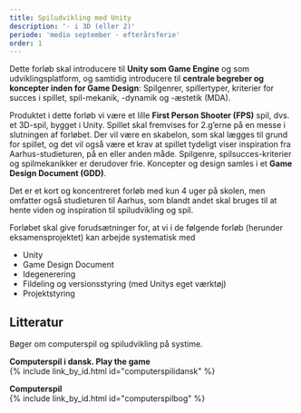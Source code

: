 ```yaml
---
title: Spiludvikling med Unity
description: '- i 3D (eller 2)'
periode: 'medio september - efterårsferie'
order: 1
---
```

Dette forløb skal introducere til **Unity som Game Engine** og som udviklingsplatform, og samtidig introducere til **centrale begreber og koncepter inden for Game Design**: Spilgenrer, spillertyper, kriterier for succes i spillet, spil-mekanik, -dynamik og -æstetik (MDA). 

Produktet i dette forløb vi være et lille **First Person Shooter (FPS)** spil, dvs. et 3D-spil, bygget i Unity. Spillet skal fremvises for 2.g’erne på en messe i slutningen af forløbet. Der vil være en skabelon, som skal lægges til grund for spillet, og det vil også være et krav at spillet tydeligt viser inspiration fra Aarhus-studieturen, på en eller anden måde. 
Spilgenre, spilsucces-kriterier og spilmekanikker er derudover frie. Koncepter og design samles i et **Game Design Document (GDD)**.

Det er et kort og koncentreret forløb med kun 4 uger på skolen, men omfatter også studieturen til Aarhus, som blandt andet skal bruges til at hente viden og inspiration til spiludvikling og spil.

Forløbet skal give forudsætninger for, at vi i de følgende forløb (herunder eksamensprojektet) kan arbejde systematisk med
- Unity 
- Game Design Document
- Idegenerering
- Fildeling og versionsstyring (med Unitys eget værktøj)
- Projektstyring

## Litteratur
Bøger om computerspil og spiludvikling på systime.

**Computerspil i dansk. Play the game**  
{% include link_by_id.html id="computerspilidansk" %}

**Computerspil**  
{% include link_by_id.html id="computerspilbog" %}
